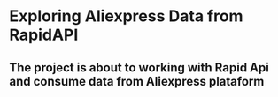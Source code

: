 # Exploring Aliexpress Data from RapidAPI
## The project is about to working with Rapid Api and consume data from Aliexpress plataform